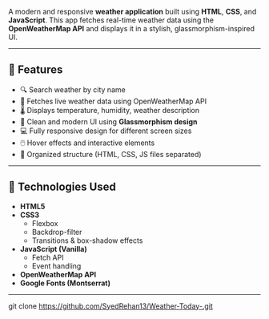 A modern and responsive **weather application** built using **HTML**, **CSS**, and **JavaScript**. This app fetches real-time weather data using the **OpenWeatherMap API** and displays it in a stylish, glassmorphism-inspired UI.

---

## 📌 Features

- 🔍 Search weather by city name
- 📡 Fetches live weather data using OpenWeatherMap API
- 🌡️ Displays temperature, humidity, weather description
- 🎨 Clean and modern UI using **Glassmorphism design**
- 💻 Fully responsive design for different screen sizes
- 🖱️ Hover effects and interactive elements
- 📁 Organized structure (HTML, CSS, JS files separated)

---

## 🚀 Technologies Used

- **HTML5**
- **CSS3**  
  - Flexbox  
  - Backdrop-filter  
  - Transitions & box-shadow effects  
- **JavaScript (Vanilla)**  
  - Fetch API  
  - Event handling  
- **OpenWeatherMap API**
- **Google Fonts (Montserrat)**

---

   git clone https://github.com/SyedRehan13/Weather-Today-.git
